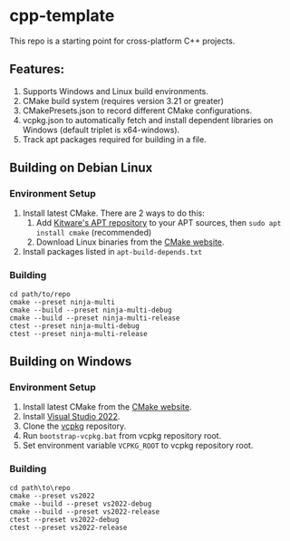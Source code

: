 # cpp-template

This repo is a starting point for cross-platform C++ projects.

## Features:
1. Supports Windows and Linux build environments.
1. CMake build system (requires version 3.21 or greater)
1. CMakePresets.json to record different CMake configurations.
1. vcpkg.json to automatically fetch and install dependent libraries on Windows (default triplet is x64-windows).
1. Track apt packages required for building in a file.

## Building on Debian Linux
### Environment Setup
1. Install latest CMake. There are 2 ways to do this:
    1. Add [Kitware's APT repository](https://apt.kitware.com/) to your APT sources, then `sudo apt install cmake` (recommended)
    1. Download Linux binaries from the [CMake website](https://cmake.org/download/). 
1. Install packages listed in `apt-build-depends.txt`
### Building
```
cd path/to/repo
cmake --preset ninja-multi
cmake --build --preset ninja-multi-debug
cmake --build --preset ninja-multi-release
ctest --preset ninja-multi-debug
ctest --preset ninja-multi-release
```

## Building on Windows
### Environment Setup
1. Install latest CMake from the [CMake website](https://cmake.org/download/).
1. Install [Visual Studio 2022](https://visualstudio.microsoft.com/downloads/).
1. Clone the [vcpkg](https://github.com/Microsoft/vcpkg) repository.
1. Run `bootstrap-vcpkg.bat` from vcpkg repository root.
1. Set environment variable `VCPKG_ROOT` to vcpkg repository root.
### Building
```
cd path\to\repo
cmake --preset vs2022
cmake --build --preset vs2022-debug
cmake --build --preset vs2022-release
ctest --preset vs2022-debug
ctest --preset vs2022-release
```
